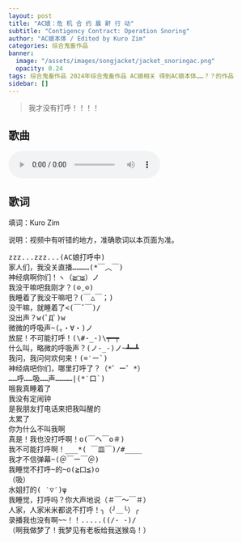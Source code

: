 ```yaml
---
layout: post
title: "AC娘：危 机 合 约 晨 鼾 行 动"
subtitle: "Contigency Contract: Operation Snoring"
author: "AC娘本体 / Edited by Kuro Zim"
categories: 综合鬼畜作品
banner: 
  image: "/assets/images/songjacket/jacket_snoringac.png"
  opacity: 0.24
tags: 综合鬼畜作品 2024年综合鬼畜作品 AC娘相关 得到AC娘本体……？？的作品
sidebar: []
---
```


> 我才没有打呼！！！！

## 歌曲

<audio controls><source src="/assets/audio/snoringac.mp3" type="audio/mp3"></audio>

## 歌词

填词：Kuro Zim

说明：视频中有听错的地方，准确歌词以本页面为准。

<pre>
zzz...zzz...(AC娘打呼中)
家人们，我没关直播…………(*￣︿￣)
神经病啊你们！ヽ（≧□≦）ノ
我没干嘛吧我刚才？(⊙ˍ⊙)
我睡着了我没干嘛吧？(￣△￣；)
没干嘛，就睡着了<(￣ˇ￣)/
没出声？w(ﾟДﾟ)w
微微的呼吸声~(。・∀・)ノ
放屁！不可能打呼！(\#-_-)\┯━┯
什么叫，略微的呼吸声？(ノ-_-)ノ~┻━┻
我问，我问何欢何来！(=′ー`)
神经病吧你们，哪里打呼了？（*゜ー゜*）
……呼……吸……声…………|(*′口`)
哦我真睡着了
我没有定闹钟
是我朋友打电话来把我叫醒的
太累了
你为什么不叫我啊
真是！我也没打呼啊！o(￣ヘ￣o＃)
我不可能打呼啊！___*( ￣皿￣)/#____
我才不信弹幕~(＠￣ー￣＠)
我睡觉不打呼~的~o(≧口≦)o
（吸）
水姐打的( ‵▽′)ψ
我睡觉，打呼吗？你大声地说（＃￣～￣＃）
人家，人家米米都说不打呼！╮（╯＿╰）╭
录播我也没有啊~~！！.....((/- -)/
（啊我做梦了！我梦见有老板给我送猴岛！）

</pre>